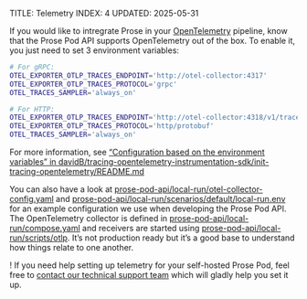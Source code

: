 TITLE: Telemetry
INDEX: 4
UPDATED: 2025-05-31

If you would like to intregrate Prose in your [OpenTelemetry](https://opentelemetry.io/) pipeline, know that the Prose Pod API supports OpenTelemetry out of the box. To enable it, you just need to set 3 environment variables:

```bash
# For gRPC:
OTEL_EXPORTER_OTLP_TRACES_ENDPOINT='http://otel-collector:4317'
OTEL_EXPORTER_OTLP_TRACES_PROTOCOL='grpc'
OTEL_TRACES_SAMPLER='always_on'

# For HTTP:
OTEL_EXPORTER_OTLP_TRACES_ENDPOINT='http://otel-collector:4318/v1/traces'
OTEL_EXPORTER_OTLP_TRACES_PROTOCOL='http/protobuf'
OTEL_TRACES_SAMPLER='always_on'
```

For more information, see [“Configuration based on the environment variables” in davidB/tracing-opentelemetry-instrumentation-sdk/init-tracing-opentelemetry/README.md](https://github.com/davidB/tracing-opentelemetry-instrumentation-sdk/blob/5939f381776146ff92fc6117f7d013a3668fec4e/init-tracing-opentelemetry/README.md#configuration-based-on-the-environment-variables)

You can also have a look at [prose-pod-api/local-run/otel-collector-config.yaml](https://github.com/prose-im/prose-pod-api/blob/4654bda8404a043f4d95a67d3cbd84667cd4f009/local-run/otel-collector-config.yaml)
and [prose-pod-api/local-run/scenarios/default/local-run.env](https://github.com/prose-im/prose-pod-api/blob/4654bda8404a043f4d95a67d3cbd84667cd4f009/local-run/scenarios/default/local-run.env) for an example configuration we use when developing the Prose Pod API. The OpenTelemetry collector is defined in [prose-pod-api/local-run/compose.yaml](https://github.com/prose-im/prose-pod-api/blob/4654bda8404a043f4d95a67d3cbd84667cd4f009/local-run/compose.yaml#L81-L89) and receivers are started using [prose-pod-api/local-run/scripts/otlp](https://github.com/prose-im/prose-pod-api/blob/4654bda8404a043f4d95a67d3cbd84667cd4f009/local-run/scripts/otlp#L272). It’s not production ready but it’s a good base to understand how things relate to one another.

! If you need help setting up telemetry for your self-hosted Prose Pod, feel free to [contact our technical support team](https://prose.org/contact/) which will gladly help you set it up.
